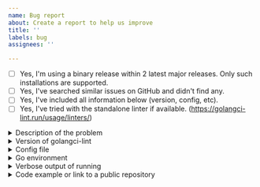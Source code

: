 ```yaml
---
name: Bug report
about: Create a report to help us improve
title: ''
labels: bug
assignees: ''

---
```


<!--
Thank you for creating the issue!
-->

- [ ] Yes, I'm using a binary release within 2 latest major releases. Only such installations are supported.
- [ ] Yes, I've searched similar issues on GitHub and didn't find any.
- [ ] Yes, I've included all information below (version, config, etc).
- [ ] Yes, I've tried with the standalone linter if available. (https://golangci-lint.run/usage/linters/)

<!--
Please include the following information:
-->

<details><summary>Description of the problem</summary>

Your description

</details>

<details><summary>Version of golangci-lint</summary>

```console
$ golangci-lint --version
# paste output here
```

</details>

<details><summary>Config file</summary>

```console
$ cat .golangci.yml
# paste output here
```

</details>

<details><summary>Go environment</summary>

```console
$ go version && go env
# paste output here
```

</details>

<details><summary>Verbose output of running</summary>

```console
$ golangci-lint cache clean
$ golangci-lint run -v
# paste output here
```

</details>

<details><summary>Code example or link to a public repository</summary>

```go
// add your code here
```

</details>

